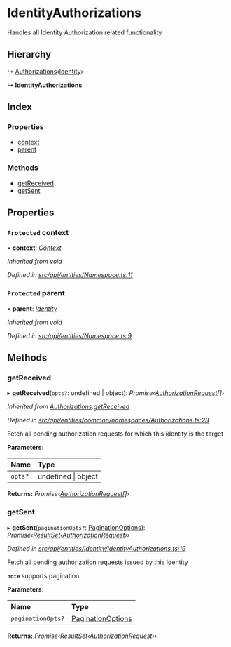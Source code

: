 # IdentityAuthorizations

Handles all Identity Authorization related functionality

## Hierarchy

↳ [Authorizations](authorizations.md)‹[Identity](identity.md)›

↳ **IdentityAuthorizations**

## Index

### Properties

* [context](identityauthorizations.md#protected-context)
* [parent](identityauthorizations.md#protected-parent)

### Methods

* [getReceived](identityauthorizations.md#getreceived)
* [getSent](identityauthorizations.md#getsent)

## Properties

### `Protected` context

• **context**: [_Context_](context.md)

_Inherited from void_

_Defined in_ [_src/api/entities/Namespace.ts:11_](https://github.com/PolymathNetwork/polymesh-sdk/blob/1221e467/src/api/entities/Namespace.ts#L11)

### `Protected` parent

• **parent**: [_Identity_](identity.md)

_Inherited from void_

_Defined in_ [_src/api/entities/Namespace.ts:9_](https://github.com/PolymathNetwork/polymesh-sdk/blob/1221e467/src/api/entities/Namespace.ts#L9)

## Methods

### getReceived

▸ **getReceived**\(`opts?`: undefined \| object\): _Promise‹_[_AuthorizationRequest_](authorizationrequest.md)_\[\]›_

_Inherited from_ [_Authorizations_](authorizations.md)_._[_getReceived_](authorizations.md#getreceived)

_Defined in_ [_src/api/entities/common/namespaces/Authorizations.ts:28_](https://github.com/PolymathNetwork/polymesh-sdk/blob/1221e467/src/api/entities/common/namespaces/Authorizations.ts#L28)

Fetch all pending authorization requests for which this identity is the target

**Parameters:**

| Name | Type |
| :--- | :--- |
| `opts?` | undefined \| object |

**Returns:** _Promise‹_[_AuthorizationRequest_](authorizationrequest.md)_\[\]›_

### getSent

▸ **getSent**\(`paginationOpts?`: [PaginationOptions](../interfaces/paginationoptions.md)\): _Promise‹_[_ResultSet_](../interfaces/resultset.md)_‹_[_AuthorizationRequest_](authorizationrequest.md)_››_

_Defined in_ [_src/api/entities/Identity/IdentityAuthorizations.ts:19_](https://github.com/PolymathNetwork/polymesh-sdk/blob/1221e467/src/api/entities/Identity/IdentityAuthorizations.ts#L19)

Fetch all pending authorization requests issued by this Identity

**`note`** supports pagination

**Parameters:**

| Name | Type |
| :--- | :--- |
| `paginationOpts?` | [PaginationOptions](../interfaces/paginationoptions.md) |

**Returns:** _Promise‹_[_ResultSet_](../interfaces/resultset.md)_‹_[_AuthorizationRequest_](authorizationrequest.md)_››_

